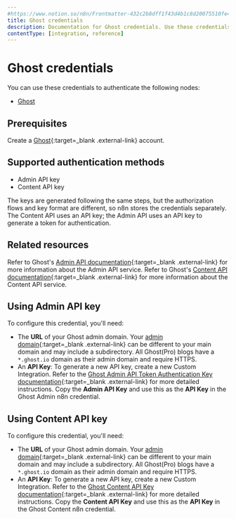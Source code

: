 ```yaml
---
#https://www.notion.so/n8n/Frontmatter-432c2b8dff1f43d4b1c8d20075510fe4
title: Ghost credentials
description: Documentation for Ghost credentials. Use these credentials to authenticate Ghost in n8n, a workflow automation platform.
contentType: [integration, reference]
---
```


# Ghost credentials

You can use these credentials to authenticate the following nodes:

- [Ghost](/integrations/builtin/app-nodes/n8n-nodes-base.ghost.md)

## Prerequisites

Create a [Ghost](https://ghost.org/){:target=_blank .external-link} account.

## Supported authentication methods

- Admin API key
- Content API key

The keys are generated following the same steps, but the authorization flows and key format are different, so n8n stores the credentials separately. The Content API uses an API key; the Admin API uses an API key to generate a token for authentication.

## Related resources

Refer to Ghost's [Admin API documentation](https://ghost.org/docs/admin-api/){:target=_blank .external-link} for more information about the Admin API service. Refer to Ghost's [Content API documentation](https://ghost.org/docs/content-api/){:target=_blank .external-link} for more information about the Content API service.

## Using Admin API key

To configure this credential, you'll need:

- The **URL** of your Ghost admin domain. Your [admin domain](https://ghost.org/docs/admin-api/#base-url){:target=_blank .external-link} can be different to your main domain and may include a subdirectory. All Ghost(Pro) blogs have a `*.ghost.io` domain as their admin domain and require HTTPS.
- An **API Key**: To generate a new API key, create a new Custom Integration. Refer to the [Ghost Admin API Token Authentication Key documentation](https://ghost.org/docs/admin-api/#token-authentication){:target=_blank .external-link} for more detailed instructions. Copy the **Admin API Key** and use this as the **API Key** in the Ghost Admin n8n credential.

## Using Content API key

To configure this credential, you'll need:

- The **URL** of your Ghost admin domain. Your [admin domain](https://ghost.org/docs/content-api/#url){:target=_blank .external-link} can be different to your main domain and may include a subdirectory. All Ghost(Pro) blogs have a `*.ghost.io` domain as their admin domain and require HTTPS.
- An **API Key**: To generate a new API key, create a new Custom Integration. Refer to the [Ghost Content API Key documentation](https://ghost.org/docs/content-api/#key){:target=_blank .external-link} for more detailed instructions. Copy the **Content API Key** and use this as the **API Key** in the Ghost Content n8n credential.

